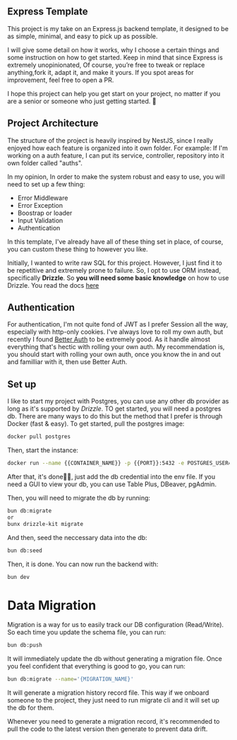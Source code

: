 ## Express Template
This project is my take on an Express.js backend template, it designed to be as simple, minimal, and easy to pick up as possible.

I will give some detail on how it works, why I choose a certain things and some instruction on how to get started. Keep in mind that since Express is extremely unopinionated,  Of course, you’re free to tweak or replace anything,fork it, adapt it, and make it yours.
If you spot areas for improvement, feel free to open a PR. 

I hope this project can help you get start on your project, no matter if you are a senior or someone who just getting started. 🚀

## Project Architecture
The structure of the project is heavily inspired by NestJS, since I really enjoyed how each feature is organized into it own folder. For example: If I'm working on a auth feature, I can put its service, controller, repository into it own folder called "auths". 

In my opinion, In order to make the system robust and easy to use, you will need to set up a few thing: 
- Error Middleware
- Error Exception
- Boostrap or loader
- Input Validation
- Authentication
  
In this template, I've already have all of these thing set in place, of course, you can custom these thing to however you like.

Initially, I wanted to write raw SQL for this project. However, I just find it to be repetitive and extremely prone to failure. So, I opt to use ORM instead, specifically __Drizzle__. So __you will need some basic knowledge__ on how to use Drizzle. You read the docs [here](https://orm.drizzle.team/docs/get-started)

## Authentication
For authentication, I'm not quite fond of JWT as I prefer Session all the way, especially with http-only cookies. I've always love to roll my own auth, but recently I found [Better Auth](https://www.better-auth.com/) to be extremely good. As it handle almost everything that's hectic with rolling your own auth. My recommendation is, you should start with rolling your own auth, once you know the in and out and familliar with it, then use Better Auth.

## Set up 
I like to start my project with Postgres, you can use any other db provider as long as it's supported by *Drizzle*. TO get started, you will need a postgres db. There are many ways to do this but the method that I prefer is through Docker (fast & easy). To get started, pull the postgres image:

``` bash
docker pull postgres
```
Then, start the instance:
``` bash
docker run --name {{CONTAINER_NAME}} -p {{PORT}}:5432 -e POSTGRES_USER={{USERNAME}} -e POSTGRES_PASSWORD={{PASSWORD}} -d {{DB_NAME}}
```
After that, it's done🎉🎉, just add the db credential into the env file. If you need a GUI to view your db, you can use Table Plus, DBeaver, pgAdmin.

Then, you will need to migrate the db by running:
```bash
bun db:migrate
or
bunx drizzle-kit migrate
```
And then, seed the neccessary data into the db:
```bash
bun db:seed
```
Then, it is done. You can now run the backend with:
```bash
bun dev
```

# Data Migration
Migration is a way for us to easily track our DB configuration (Read/Write). So each time you update the schema file, you can run: 
```bash
bun db:push
```
It will immediately update the db without generating a migration file. Once you feel confident that everything is good to go, you can run:

```bash
bun db:migrate --name='{MIGRATION_NAME}'
```
It will generate a migration history record file. This way if we onboard someone to the project, they just need to run migrate cli and it will set up the db for them. 

Whenever you need to generate a migration record, it's recommended to pull the code to the latest version then generate to prevent data drift.